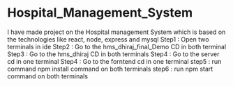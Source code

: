 # Hospital_Management_System
I have made project on the Hospital management System which is based on the technologies like react, node, express and mysql
Step1 : Open two terminals in ide
Step2 : Go to the hms_dhiraj_final_Demo CD in both terminal
Step3 : Go to the hms_dhiraj CD in both terminals
Step4 : Go to the server cd in one terminal 
Step4 : Go to the forntend cd in one terminal 
step5 : run command npm install command on both terminals
step6 : run npm start command on both terminals


